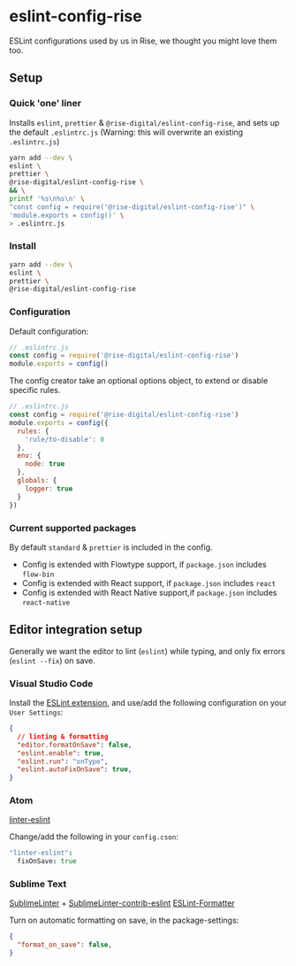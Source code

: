 # eslint-config-rise
ESLint configurations used by us in Rise, we thought you might love them too.

## Setup

### Quick 'one' liner

Installs `eslint`, `prettier` & `@rise-digital/eslint-config-rise`,
and sets up the default `.eslintrc.js` (Warning: this will overwrite an existing `.eslintrc.js`)

```sh
yarn add --dev \
eslint \
prettier \
@rise-digital/eslint-config-rise \
&& \
printf '%s\n%s\n' \
"const config = require('@rise-digital/eslint-config-rise')" \
'module.exports = config()' \
> .eslintrc.js
```

### Install
```sh
yarn add --dev \
eslint \
prettier \
@rise-digital/eslint-config-rise
```

### Configuration

Default configuration:

```js
// .eslintrc.js
const config = require('@rise-digital/eslint-config-rise')
module.exports = config()
```

The config creator take an optional options object, to extend or disable specific rules.

```js
// .eslintrc.js
const config = require('@rise-digital/eslint-config-rise')
module.exports = config({
  rules: {
    'rule/to-disable': 0
  },
  env: {
    node: true
  },
  globals: {
    logger: true
  }
})
```

### Current supported packages

By default `standard` & `prettier` is included in the config.

* Config is extended with Flowtype support, if `package.json` includes `flow-bin`
* Config is extended with React support, if `package.json` includes `react`
* Config is extended with React Native support,if `package.json` includes `react-native`


## Editor integration setup

Generally we want the editor to lint (`eslint`) while typing, and only fix errors (`eslint --fix`) on save.

### Visual Studio Code

Install the [ESLint extension](https://marketplace.visualstudio.com/items?itemName=dbaeumer.vscode-eslint), and use/add the following configuration on your `User Settings`:

```json
{
  // linting & formatting
  "editor.formatOnSave": false,
  "eslint.enable": true,
  "eslint.run": "onType",
  "eslint.autoFixOnSave": true,
}
```

### Atom

[linter-eslint](https://atom.io/packages/linter-eslint)

Change/add the following in your `config.cson`:

```cson
"linter-eslint":
  fixOnSave: true
```

### Sublime Text

[Sublime​Linter](https://packagecontrol.io/packages/SublimeLinter) + [Sublime​Linter-contrib-eslint](https://packagecontrol.io/packages/SublimeLinter-contrib-eslint)
[ESLint-Formatter](https://packagecontrol.io/packages/ESLint-Formatter)

Turn on automatic formatting on save, in the package-settings:

```json
{
  "format_on_save": false,
}
```
